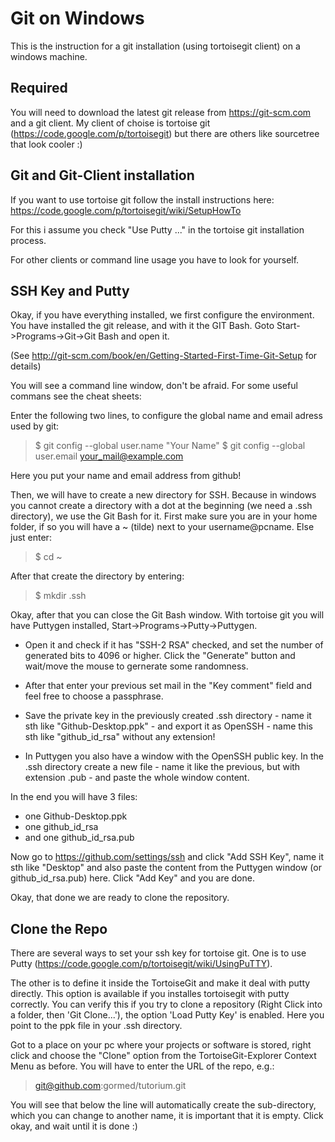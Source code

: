 Git on Windows
=======

This is the instruction for a git installation (using tortoisegit client) on a windows machine.
 
Required
--------

You will need to download the latest git release from https://git-scm.com and a git client. My client of choise is tortoise git (https://code.google.com/p/tortoisegit) but there are others like sourcetree that look cooler :)

Git and Git-Client installation
------------

If you want to use tortoise git follow the install instructions here: https://code.google.com/p/tortoisegit/wiki/SetupHowTo

For this i assume you check "Use Putty ..." in the tortoise git installation process.

For other clients or command line usage you have to look for yourself. 

SSH Key and Putty
-----------------

Okay, if you have everything installed, we first configure the environment. You have installed the git release, and with it the GIT Bash. Goto Start->Programs->Git->Git Bash and open it.

(See http://git-scm.com/book/en/Getting-Started-First-Time-Git-Setup for details)

You will see a command line window, don't be afraid. For some useful commans see the cheat sheets: 

Enter the following two lines, to configure the global name and email adress used by git:

> $ git config --global user.name "Your Name"
> $ git config --global user.email your_mail@example.com

Here you put your name and email address from github!

Then, we will have to create a new directory for SSH. Because in windows you cannot create a directory with a dot at the beginning (we need a .ssh directory), we use the Git Bash for it. First make sure you are in your home folder, if so you will have a ~ (tilde) next to your username@pcname. Else just enter:

> $ cd ~

After that create the directory by entering:

> $ mkdir .ssh

Okay, after that you can close the Git Bash window. With tortoise git you will have Puttygen installed, Start->Programs->Putty->Puttygen.

* Open it and check if it has "SSH-2 RSA" checked, and set the number of generated bits to 4096 or higher. Click the "Generate" button and wait/move the mouse to gernerate some randomness. 

* After that enter your previous set mail in the "Key comment" field and feel free to choose a passphrase. 

* Save the private key in the previously created .ssh directory - name it sth like "Github-Desktop.ppk" - and export it as OpenSSH - name this sth like "github_id_rsa" without any extension! 

* In Puttygen you also have a window with the OpenSSH public key. In the .ssh directory create a new file - name it like the previous, but with extension .pub - and paste the whole window content.

In the end you will have 3 files:

* one Github-Desktop.ppk
* one github_id_rsa
* and one github_id_rsa.pub

Now go to https://github.com/settings/ssh and click "Add SSH Key", name it sth like "Desktop" and also paste the content from the Puttygen window (or github_id_rsa.pub) here. Click "Add Key" and you are done.

Okay, that done we are ready to clone the repository.

Clone the Repo
--------------

There are several ways to set your ssh key for tortoise git. One is to use Putty (https://code.google.com/p/tortoisegit/wiki/UsingPuTTY). 

The other is to define it inside the TortoiseGit and make it deal with putty directly. This option is available if you installes tortoisegit with putty correctly. You can verify this if you try to clone a repository (Right Click into a folder, then 'Git Clone...'), the option 'Load Putty Key' is enabled. Here you point to the ppk file in your .ssh directory.

Got to a place on your pc where your projects or software is stored, right click and choose the "Clone" option from the TortoiseGit-Explorer Context Menu as before. You will have to enter the URL of the repo, e.g.:

> git@github.com:gormed/tutorium.git

You will see that below the line will automatically create the sub-directory, which you can change to another name, it is important that it is empty. Click okay, and wait until it is done :)
